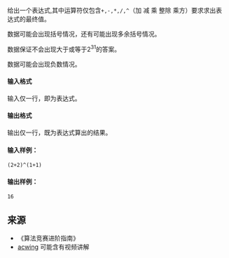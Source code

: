 给出一个表达式,其中运算符仅包含`+,-,*,/,^`（加 减 乘 整除 乘方）要求求出表达式的最终值。

数据可能会出现括号情况，还有可能出现多余括号情况。

数据保证不会出现大于或等于$2^{31}$的答案。

数据可能会出现负数情况。

#### 输入格式

输入仅一行，即为表达式。

#### 输出格式

输出仅一行，既为表达式算出的结果。

#### 输入样例：

```
(2+2)^(1+1)
```

#### 输出样例：

```
16
```

## 来源 
- 《算法竞赛进阶指南》
- [acwing](https://www.acwing.com/problem/content/153/) 可能含有视频讲解